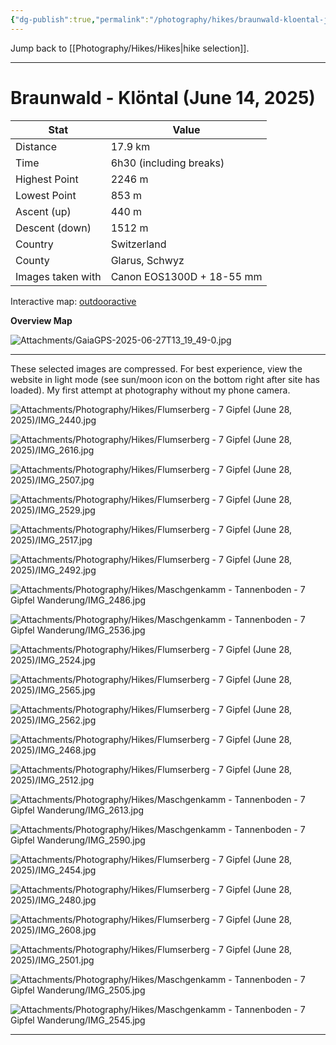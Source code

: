 ```yaml
---
{"dg-publish":true,"permalink":"/photography/hikes/braunwald-kloental-june-14-2025/","hide":"true","updated":"2025-06-27T15:20:45.000+02:00"}
---
```


Jump back to [[Photography/Hikes/Hikes\|hike selection]].

---
# Braunwald - Klöntal (June 14, 2025)

| Stat              | Value                     |
| ----------------- | ------------------------- |
| Distance          | 17.9 km                   |
| Time              | 6h30 (including breaks)   |
| Highest Point     | 2246 m                    |
| Lowest Point      | 853 m                     |
| Ascent (up)       | 440 m                     |
| Descent (down)    | 1512 m                    |
| Country           | Switzerland               |
| County            | Glarus, Schwyz            |
| Images taken with | Canon EOS1300D + 18-55 mm |

Interactive map: [outdooractive](https://www.outdooractive.com/en/route/hiking-trail/canton-of-glarus/braunwald-kloental/57076907/#dm=1)

**Overview Map**

![Attachments/GaiaGPS-2025-06-27T13_19_49-0.jpg](/img/user/Attachments/GaiaGPS-2025-06-27T13_19_49-0.jpg)

---
These selected images are compressed. For best experience, view the website in light mode (see sun/moon icon on the bottom right after site has loaded). My first attempt at photography without my phone camera.

![Attachments/Photography/Hikes/Flumserberg - 7 Gipfel (June 28, 2025)/IMG_2440.jpg](/img/user/Attachments/Photography/Hikes/Flumserberg%20-%207%20Gipfel%20(June%2028,%202025)/IMG_2440.jpg)

![Attachments/Photography/Hikes/Flumserberg - 7 Gipfel (June 28, 2025)/IMG_2616.jpg](/img/user/Attachments/Photography/Hikes/Flumserberg%20-%207%20Gipfel%20(June%2028,%202025)/IMG_2616.jpg)

![Attachments/Photography/Hikes/Flumserberg - 7 Gipfel (June 28, 2025)/IMG_2507.jpg](/img/user/Attachments/Photography/Hikes/Flumserberg%20-%207%20Gipfel%20(June%2028,%202025)/IMG_2507.jpg)

![Attachments/Photography/Hikes/Flumserberg - 7 Gipfel (June 28, 2025)/IMG_2529.jpg](/img/user/Attachments/Photography/Hikes/Flumserberg%20-%207%20Gipfel%20(June%2028,%202025)/IMG_2529.jpg)

![Attachments/Photography/Hikes/Flumserberg - 7 Gipfel (June 28, 2025)/IMG_2517.jpg](/img/user/Attachments/Photography/Hikes/Flumserberg%20-%207%20Gipfel%20(June%2028,%202025)/IMG_2517.jpg)

![Attachments/Photography/Hikes/Flumserberg - 7 Gipfel (June 28, 2025)/IMG_2492.jpg](/img/user/Attachments/Photography/Hikes/Flumserberg%20-%207%20Gipfel%20(June%2028,%202025)/IMG_2492.jpg)

![Attachments/Photography/Hikes/Maschgenkamm - Tannenboden - 7 Gipfel Wanderung/IMG_2486.jpg](/img/user/Attachments/Photography/Hikes/Maschgenkamm%20-%20Tannenboden%20-%207%20Gipfel%20Wanderung/IMG_2486.jpg)

![Attachments/Photography/Hikes/Maschgenkamm - Tannenboden - 7 Gipfel Wanderung/IMG_2536.jpg](/img/user/Attachments/Photography/Hikes/Maschgenkamm%20-%20Tannenboden%20-%207%20Gipfel%20Wanderung/IMG_2536.jpg)

![Attachments/Photography/Hikes/Flumserberg - 7 Gipfel (June 28, 2025)/IMG_2524.jpg](/img/user/Attachments/Photography/Hikes/Flumserberg%20-%207%20Gipfel%20(June%2028,%202025)/IMG_2524.jpg)

![Attachments/Photography/Hikes/Flumserberg - 7 Gipfel (June 28, 2025)/IMG_2565.jpg](/img/user/Attachments/Photography/Hikes/Flumserberg%20-%207%20Gipfel%20(June%2028,%202025)/IMG_2565.jpg)

![Attachments/Photography/Hikes/Flumserberg - 7 Gipfel (June 28, 2025)/IMG_2562.jpg](/img/user/Attachments/Photography/Hikes/Flumserberg%20-%207%20Gipfel%20(June%2028,%202025)/IMG_2562.jpg)

![Attachments/Photography/Hikes/Flumserberg - 7 Gipfel (June 28, 2025)/IMG_2468.jpg](/img/user/Attachments/Photography/Hikes/Flumserberg%20-%207%20Gipfel%20(June%2028,%202025)/IMG_2468.jpg)

![Attachments/Photography/Hikes/Flumserberg - 7 Gipfel (June 28, 2025)/IMG_2512.jpg](/img/user/Attachments/Photography/Hikes/Flumserberg%20-%207%20Gipfel%20(June%2028,%202025)/IMG_2512.jpg)

![Attachments/Photography/Hikes/Maschgenkamm - Tannenboden - 7 Gipfel Wanderung/IMG_2613.jpg](/img/user/Attachments/Photography/Hikes/Maschgenkamm%20-%20Tannenboden%20-%207%20Gipfel%20Wanderung/IMG_2613.jpg)

![Attachments/Photography/Hikes/Maschgenkamm - Tannenboden - 7 Gipfel Wanderung/IMG_2590.jpg](/img/user/Attachments/Photography/Hikes/Maschgenkamm%20-%20Tannenboden%20-%207%20Gipfel%20Wanderung/IMG_2590.jpg)

![Attachments/Photography/Hikes/Flumserberg - 7 Gipfel (June 28, 2025)/IMG_2454.jpg](/img/user/Attachments/Photography/Hikes/Flumserberg%20-%207%20Gipfel%20(June%2028,%202025)/IMG_2454.jpg)

![Attachments/Photography/Hikes/Flumserberg - 7 Gipfel (June 28, 2025)/IMG_2480.jpg](/img/user/Attachments/Photography/Hikes/Flumserberg%20-%207%20Gipfel%20(June%2028,%202025)/IMG_2480.jpg)

![Attachments/Photography/Hikes/Flumserberg - 7 Gipfel (June 28, 2025)/IMG_2608.jpg](/img/user/Attachments/Photography/Hikes/Flumserberg%20-%207%20Gipfel%20(June%2028,%202025)/IMG_2608.jpg)

![Attachments/Photography/Hikes/Flumserberg - 7 Gipfel (June 28, 2025)/IMG_2501.jpg](/img/user/Attachments/Photography/Hikes/Flumserberg%20-%207%20Gipfel%20(June%2028,%202025)/IMG_2501.jpg)

![Attachments/Photography/Hikes/Maschgenkamm - Tannenboden - 7 Gipfel Wanderung/IMG_2505.jpg](/img/user/Attachments/Photography/Hikes/Maschgenkamm%20-%20Tannenboden%20-%207%20Gipfel%20Wanderung/IMG_2505.jpg)

![Attachments/Photography/Hikes/Maschgenkamm - Tannenboden - 7 Gipfel Wanderung/IMG_2545.jpg](/img/user/Attachments/Photography/Hikes/Maschgenkamm%20-%20Tannenboden%20-%207%20Gipfel%20Wanderung/IMG_2545.jpg)

---